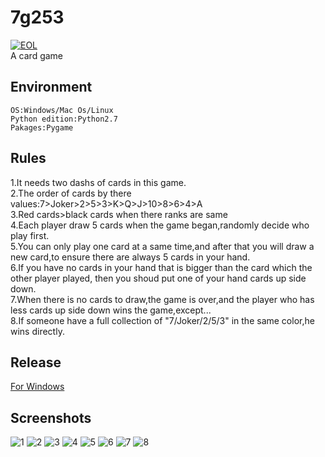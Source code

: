 # 7g253
[![EOL](https://img.shields.io/badge/Status-EOL-lightgrey.svg?style=flat-square)]()  
A card game
## Environment

    OS:Windows/Mac Os/Linux  
    Python edition:Python2.7  
    Pakages:Pygame

## Rules
1.It needs two dashs of cards in this game.  
2.The order of cards by there values:7>Joker>2>5>3>K>Q>J>10>8>6>4>A  
3.Red cards>black cards when there ranks are same  
4.Each player draw 5 cards when the game began,randomly decide who play first.  
5.You can only play one card at a same time,and after that you will draw a new card,to ensure there are always 5 cards in your hand.  
6.If you have no cards in your hand that is bigger than the card which the other player played, then you shoud put one of your hand cards up side down.  
7.When there is no cards to draw,the game is over,and the player who has less cards up side down wins the game,except...  
8.If someone have a full collection of "7/Joker/2/5/3" in the same color,he wins directly.
## Release
[For Windows](http://www.jackeriss.com/works/7g253.zip)
## Screenshots
![1](http://image.jackeriss.com/project/7g253/1.png)
![2](http://image.jackeriss.com/project/7g253/2.png)
![3](http://image.jackeriss.com/project/7g253/3.png)
![4](http://image.jackeriss.com/project/7g253/4.png)
![5](http://image.jackeriss.com/project/7g253/5.png)
![6](http://image.jackeriss.com/project/7g253/6.png)
![7](http://image.jackeriss.com/project/7g253/7.png)
![8](http://image.jackeriss.com/project/7g253/8.png)
